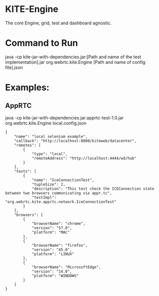# KITE-Engine
The core Engine, grid, test and dashboard agnostic.

# Command to Run
java -cp kite-jar-with-dependencies.jar:[Path and name of the test implementation].jar org.webrtc.kite.Engine [Path and name of config file].json

# Examples:
## AppRTC
java -cp kite-jar-with-dependencies.jar:apprtc-test-1.0.jar org.webrtc.kite.Engine local.config.json
  
    {
        "name": "local selenium example",
        "callback": "http://localhost:8080/kiteweb/datacenter",
        "remotes": [
            {
                "type": "local",
                "remoteAddress": "http://localhost:4444/wd/hub"
            }
        ],
        "tests": [
            {
                "name": "IceConnectionTest",
                "tupleSize": 2,
                "description": "This test check the ICEConnection state between two browsers communicating via appr.tc",
                "testImpl": "org.webrtc.kite.apprtc.network.IceConnectionTest"
            }
        ],
        "browsers": [
            {
                "browserName": "chrome",
                "version": "57.0",
                "platform": "MAC"
            },
            {
                "browserName": "firefox",
                "version": "45.0",
                "platform": "LINUX"
            },
            {
                "browserName": "MicrosoftEdge",
                "version": "14.0",
                "platform": "WINDOWS"
            }
        ]
    }
